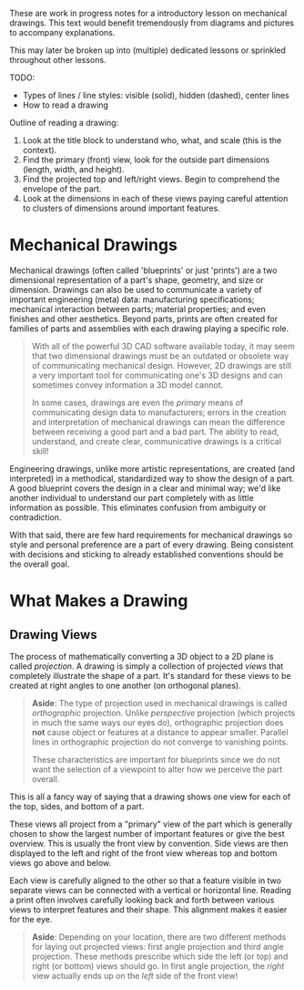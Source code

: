These are work in progress notes for a introductory lesson on mechanical drawings. This text would benefit tremendously from diagrams and pictures to accompany explanations.

This may later be broken up into (multiple) dedicated lessons or sprinkled throughout other lessons.

TODO:
- Types of lines / line styles: visible (solid), hidden (dashed), center lines
- How to read a drawing

Outline of reading a drawing:
1. Look at the title block to understand who, what, and scale (this is the context).
2. Find the primary (front) view, look for the outside part dimensions (length, width, and height).
3. Find the projected top and left/right views. Begin to comprehend the envelope of the part.
4. Look at the dimensions in each of these views paying careful attention to clusters of dimensions around important features.

# Mechanical Drawings

Mechanical drawings (often called 'blueprints' or just 'prints') are a two dimensional representation of a part's shape, geometry, and size or dimension. Drawings can also be used to communicate a variety of important engineering (meta) data: manufacturing specifications; mechanical interaction between parts; material properties; and even finishes and other aesthetics. Beyond parts, prints are often created for families of parts and assemblies with each drawing playing a specific role.

> With all of the powerful 3D CAD software available today, it may seem that two dimensional drawings must be an outdated or obsolete way of communicating mechanical design. However, 2D drawings are still a very important tool for communicating one's 3D designs and can sometimes convey information a 3D model cannot.
>
> In some cases, drawings are even the _primary_ means of communicating design data to manufacturers; errors in the creation and interpretation of mechanical drawings can mean the difference between receiving a good part and a bad part. The ability to read, understand, and create clear, communicative drawings is a critical skill!

Engineering drawings, unlike more artistic representations, are created (and interpreted) in a methodical, standardized way to show the design of a part. A good blueprint covers the design in a clear and minimal way; we'd like another individual to understand our part completely with as little information as possible. This eliminates confusion from ambiguity or contradiction.

With that said, there are few hard requirements for mechanical drawings so style and personal preference are a part of every drawing. Being consistent with decisions and sticking to already established conventions should be the overall goal.

# What Makes a Drawing

## Drawing Views

The process of mathematically converting a 3D object to a 2D plane is called *projection*. A drawing is simply a collection of projected *views* that completely illustrate the shape of a part. It's standard for these views to be created at right angles to one another (on orthogonal planes).

> **Aside**: The type of projection used in mechanical drawings is called *orthographic* projection. Unlike *perspective* projection (which projects in much the same ways our eyes do), orthographic projection does **not** cause object or features at a distance to appear smaller. Parallel lines in orthographic projection do not converge to vanishing points.
>
> These characteristics are important for blueprints since we do not want the selection of a viewpoint to alter how we perceive the part overall.

This is all a fancy way of saying that a drawing shows one view for each of the top, sides, and bottom of a part.

These views all project from a "primary" view of the part which is generally chosen to show the largest number of important features or give the best overview. This is usually the front view by convention. Side views are then displayed to the left and right of the front view whereas top and bottom views go above and below.

Each view is carefully aligned to the other so that a feature visible in two separate views can be connected with a vertical or horizontal line. Reading a print often involves carefully looking back and forth between various views to interpret features and their shape. This alignment makes it easier for the eye.

> **Aside**: Depending on your location, there are two different methods for laying out projected views: first angle projection and third angle projection. These methods prescribe which side the left (or top) and right (or bottom) views should go. In first angle projection, the _right_ view actually ends up on the _left_ side of the front view!









